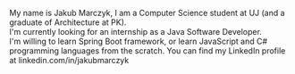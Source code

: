 My name is Jakub Marczyk, I am a Computer Science student at UJ (and a graduate of Architecture at PK).  
I'm currently looking for an internship as a Java Software Developer.  
I'm willing to learn Spring Boot framework, or learn JavaScript and C# programming languages from the scratch.
You can find my LinkedIn profile at linkedin.com/in/jakubmarczyk
